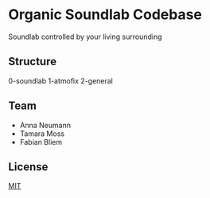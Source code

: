 # Organic Soundlab Codebase

Soundlab controlled by your living surrounding

## Structure

0-soundlab
1-atmofix
2-general

## Team
- Anna Neumann
- Tamara Moss
- Fabian Bliem

## License
[MIT](https://choosealicense.com/licenses/mit/)

